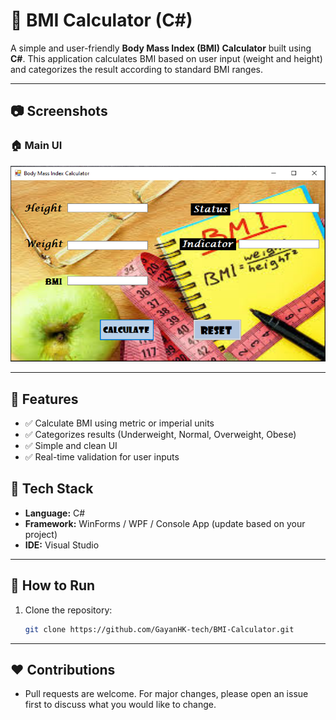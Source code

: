 # 🧮 BMI Calculator (C#)

A simple and user-friendly **Body Mass Index (BMI) Calculator** built using **C#**. This application calculates BMI based on user input (weight and height) and categorizes the result according to standard BMI ranges.

---

## 📷 Screenshots

### 🏠 Main UI
![BMI Calculator](./screenshots/bmi-result.jpeg)

---

## 🚀 Features

- ✅ Calculate BMI using metric or imperial units
- ✅ Categorizes results (Underweight, Normal, Overweight, Obese)
- ✅ Simple and clean UI
- ✅ Real-time validation for user inputs



## 🧱 Tech Stack

- **Language:** C#
- **Framework:** WinForms / WPF / Console App (update based on your project)
- **IDE:** Visual Studio



---

## 📌 How to Run

1. Clone the repository:
   ```bash
   git clone https://github.com/GayanHK-tech/BMI-Calculator.git
   ```
---

## ❤️ Contributions

- Pull requests are welcome. For major changes, please open an issue first to discuss what you would like to change.
